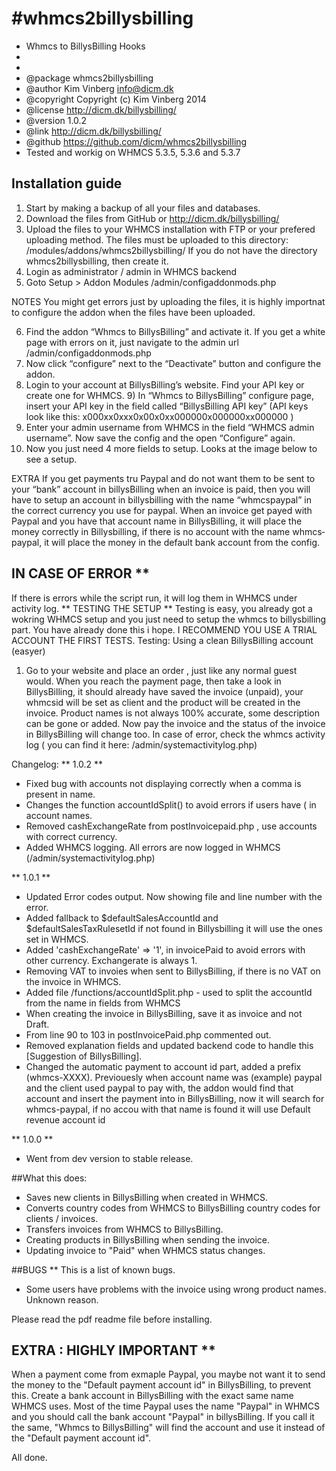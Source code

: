 #whmcs2billysbilling
===================

 * Whmcs to BillysBilling Hooks
 *
 *
 * @package    whmcs2billysbilling
 * @author     Kim Vinberg <info@dicm.dk>
 * @copyright  Copyright (c) Kim Vinberg 2014
 * @license    http://dicm.dk/billysbilling/
 * @version    1.0.2
 * @link       http://dicm.dk/billysbilling/
 * @github	https://github.com/dicm/whmcs2billysbilling
 * Tested and workig on WHMCS 5.3.5, 5.3.6 and 5.3.7


## Installation guide 
1. Start by making a backup of all your files and databases.  
2. Download the files from GitHub or http://dicm.dk/billysbilling/ 
3. Upload the files to your WHMCS installation with FTP or your prefered 
uploading method. The files must be uploaded to this directory: 
/modules/addons/whmcs2billysbilling/ If you do not have the directory 
whmcs2billysbilling, then create it. 
4. Login as administrator / admin in WHMCS backend 
5. Goto Setup ­> Addon Modules /admin/configaddonmods.php 

NOTES
You might get errors just by uploading the files, it is highly importnat to 
configure the addon when the files have been uploaded. 

6. Find the addon “Whmcs to BillysBilling” and activate it. If you get a white 
page with errors on it, just navigate to the admin url /admin/configaddonmods.php 
7. Now click “configure” next to the “Deactivate” button and configure the 
addon. 
8. Login to your account at BillysBilling’s website. Find your API key or 
create one for WHMCS. 9) In “Whmcs to BillysBilling” configure page, insert your API key in the
field called “BillysBilling API key” (API keys look like this: 
x000xx0xxx0x00x0xx000000x000000xx000000 ) 
9. Enter your admin username from WHMCS in the field “WHMCS admin 
username”. Now save the config and the open “Configure” again. 
10. Now you just need 4 more fields to setup. Looks at the image below to 
see a setup. 

EXTRA
If you get payments tru Paypal and do not want them to be sent to your 
“bank” account in billysBilling when an invoice is paid, then you will have to 
setup an account in billysbilling with the name “whmcs­paypal” in the 
correct currency you use for paypal. When an invoice get payed with 
Paypal and you have that account name in BillysBilling, it will place the 
money correctly in Billysbilling, if there is no account with the name whmcs­paypal, it will place the money in the default bank account from the
config. 
## IN CASE OF ERROR ** 
If there is errors while the script run, it will log them in WHMCS under 
activity log. 
** TESTING THE SETUP ** 
Testing is easy, you already got a wokring WHMCS setup and you just 
need to setup the whmcs to billysbilling part. You have already done this i 
hope. 
 I RECOMMEND YOU USE A TRIAL ACCOUNT THE FIRST TESTS. 
Testing: Using a clean BillysBilling account (easyer) 
1) Go to your website and place an order , just like any normal guest 
would. When you reach the payment page, then take a look in BillysBilling, 
it should already have saved the invoice (unpaid), your whmcs­id will be set 
as client and the product will be created in the invoice. Product names is 
not always 100% accurate, some description can be gone or added. Now pay the invoice and the status of the invoice in BillysBilling will change 
too. In case of error, check the whmcs activity log ( you can find it here: 
/admin/systemactivitylog.php) 






Changelog:
** 1.0.2 **
* Fixed bug with accounts not displaying correctly when a comma is present in name.
* Changes the function accountIdSplit() to avoid errors if users have ( in account names.
* Removed cashExchangeRate from postInvoicepaid.php , use accounts with correct currency.
* Added WHMCS logging. All errors are now logged in WHMCS  (/admin/systemactivitylog.php)

** 1.0.1 **
* Updated Error codes output. Now showing file and line number with the error.
* Added fallback to $defaultSalesAccountId and $defaultSalesTaxRulesetId if not found in Billysbilling it will use the ones set in WHMCS.
* Added 'cashExchangeRate' => '1', in invoicePaid to avoid errors with other currency. Exchangerate is always 1.
* Removing VAT to invoies when sent to BillysBilling, if there is no VAT on the invoice in WHMCS.
* Added file /functions/accountIdSplit.php - used to split the accountId from the name in fields from WHMCS
* When creating the invoice in BillysBilling, save it as invoice and not Draft.
* From line 90 to 103 in postInvoicePaid.php commented out.
* Removed explanation fields and updated backend code to handle this [Suggestion of BillysBilling].
* Changed the automatic payment to account id part, added a prefix (whmcs-XXXX). Previouesly when account name was (example) paypal and the client used paypal to pay with, the addon would find that account and insert the payment into in BillysBilling, now it will search for whmcs-paypal, if no accou with that name is found it will use Default revenue account id

** 1.0.0 **
* Went from dev version to stable release.


##What this does:
* Saves new clients in BillysBilling when created in WHMCS.
* Converts country codes from WHMCS to BillysBilling country codes for clients / invoices.
* Transfers invoices from WHMCS to BillysBilling.
* Creating products in BillysBilling when sending the invoice.
* Updating invoice to "Paid" when WHMCS status changes.


##BUGS **
This is a list of known bugs.
* Some users have problems with the invoice using wrong product names. Unknown reason. 

Please read the pdf readme file before installing.

## EXTRA : HIGHLY IMPORTANT **

When a payment come from exmaple Paypal, you maybe not want it to send the money to the "Default payment account id" in BillysBilling, to prevent this. Create a bank account in BillysBilling with the exact same name WHMCS uses. 
Most of the time Paypal uses the name "Paypal" in WHMCS and you should call the bank account "Paypal" in billysBilling. If you call it the same, "Whmcs to BillysBilling" will find the account and use it instead of the "Default payment account id".

All done.



